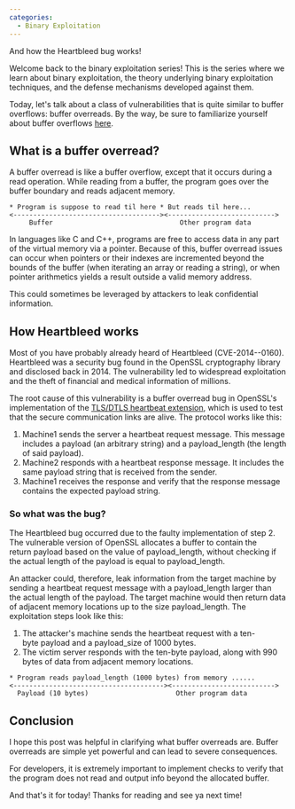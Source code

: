 ```yaml
---
categories:
  - Binary Exploitation
---
```


And how the Heartbleed bug works!

Welcome back to the binary exploitation series! This is the series where we learn about binary exploitation, the theory underlying binary exploitation techniques, and the defense mechanisms developed against them.

Today, let's talk about a class of vulnerabilities that is quite similar to buffer overflows: buffer overreads. By the way, be sure to familiarize yourself about buffer overflows [here](https://vkili.github.io/blog/binary%20exploitation/buffer-overflow/).

## What is a buffer overread?

A buffer overread is like a buffer overflow, except that it occurs during a read operation. While reading from a buffer, the program goes over the buffer boundary and reads adjacent memory.

```
* Program is suppose to read til here * But reads til here...
<-------------------------------------><--------------------------->
     Buffer                                Other program data
```

In languages like C and C++, programs are free to access data in any part of the virtual memory via a pointer. Because of this, buffer overread issues can occur when pointers or their indexes are incremented beyond the bounds of the buffer (when iterating an array or reading a string), or when pointer arithmetics yields a result outside a valid memory address.

This could sometimes be leveraged by attackers to leak confidential information.

## How Heartbleed works

Most of you have probably already heard of Heartbleed (CVE-2014--0160). Heartbleed was a security bug found in the OpenSSL cryptography library and disclosed back in 2014. The vulnerability led to widespread exploitation and the theft of financial and medical information of millions.

The root cause of this vulnerability is a buffer overread bug in OpenSSL's implementation of the [TLS/DTLS heartbeat extension](https://tools.ietf.org/html/rfc6520), which is used to test that the secure communication links are alive. The protocol works like this:

1.  Machine1 sends the server a heartbeat request message. This message includes a payload (an arbitrary string) and a payload_length (the length of said payload).
2.  Machine2 responds with a heartbeat response message. It includes the same payload string that is received from the sender.
3.  Machine1 receives the response and verify that the response message contains the expected payload string.

### So what was the bug?

The Heartbleed bug occurred due to the faulty implementation of step 2. The vulnerable version of OpenSSL allocates a buffer to contain the return payload based on the value of payload_length, without checking if the actual length of the payload is equal to payload_length.

An attacker could, therefore, leak information from the target machine by sending a heartbeat request message with a payload_length larger than the actual length of the payload. The target machine would then return data of adjacent memory locations up to the size payload_length. The exploitation steps look like this:

1.  The attacker's machine sends the heartbeat request with a ten-byte payload and a payload_size of 1000 bytes.
2.  The victim server responds with the ten-byte payload, along with 990 bytes of data from adjacent memory locations.

```
* Program reads payload_length (1000 bytes) from memory ......
<--------------------------------------><-------------------------->
  Payload (10 bytes)                      Other program data
```

## Conclusion

I hope this post was helpful in clarifying what buffer overreads are. Buffer overreads are simple yet powerful and can lead to severe consequences.

For developers, it is extremely important to implement checks to verify that the program does not read and output info beyond the allocated buffer.

And that's it for today! Thanks for reading and see ya next time!
